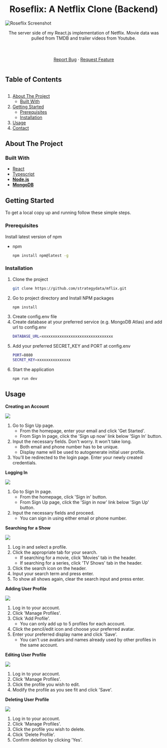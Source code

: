 <p align="center">
  <h1 align="center">Roseflix: A Netflix Clone (Backend)</h1>
  <img src="./readme/Main.png" alt="Roseflix Screenshot">
  <p align="center">
    The server side of my React.js implementation of Netflix. Movie data was pulled from TMDB and trailer videos from Youtube.
    <br /><br />
    <br /><br />
    <a href="https://github.com/strategydata/mflix/issues">Report Bug</a>
    ·
    <a href="https://github.com/strategydata/mflix/issues">Request Feature</a>
  </p>
</p>

<h2 style="display: inline-block">Table of Contents</h2>
<ol>
  <li>
    <a href="#about-the-project">About The Project</a>
    <ul>
      <li><a href="#built-with">Built With</a></li>
    </ul>
  </li>
  <li>
    <a href="#getting-started">Getting Started</a>
    <ul>
      <li><a href="#prerequisites">Prerequisites</a></li>
      <li><a href="#installation">Installation</a></li>
    </ul>
  </li>
  <li><a href="#usage">Usage</a></li>
  <li><a href="#contact">Contact</a></li>
</ol>

## About The Project

### Built With

- [React](https://reactjs.org/)
- [Typescript](https://www.typescriptlang.org/)
- **[Node.js](https://nodejs.org/en/)**
- **[MongoDB](https://www.mongodb.com/)**

## Getting Started

To get a local copy up and running follow these simple steps.

### Prerequisites

Install latest version of npm

- npm
  ```sh
  npm install npm@latest -g
  ```

### Installation

1. Clone the project
   ```sh
   git clone https://github.com/strategydata/mflix.git
   ```
2. Go to project directory and Install NPM packages
   ```sh
   npm install
   ```
3. Create config.env file
4. Create database at your preferred service (e.g. MongoDB Atlas) and add url to config.env
   ```sh
   DATABASE_URL=xxxxxxxxxxxxxxxxxxxxxxxxxxxxxxxx
   ```
5. Add your preferred SECRET_KEY and PORT at config.env
   ```sh
   PORT=8080
   SECRET_KEY=xxxxxxxxxxxxxxx
   ```
6. Start the application
   ```sh
   npm run dev
   ```

## Usage

**Creating an Account**

![](./readme/Sign_Up.png)

1. Go to Sign Up page.
   - From the homepage, enter your email and click 'Get Started'.
   - From Sign In page, click the 'Sign up now' link below 'Sign In' button.
2. Input the necessary fields. Don't worry. It won't take long.
   - Both email and phone number has to be unique.
   - Display name will be used to autogenerate initial user profile.
3. You'll be redirected to the login page. Enter your newly created credentials.

**Logging In**

![](./readme/Sign_In.png)

1. Go to Sign In page.
   - From the homepage, click 'Sign in' button.
   - From Sign Up page, click the 'Sign in now' link below 'Sign Up' button.
2. Input the necessary fields and proceed.
   - You can sign in using either email or phone number.

**Searching for a Show**

![](./readme/Search.png)

1. Log in and select a profile.
2. Click the appropriate tab for your search.
   - If searching for a movie, click 'Movies' tab in the header.
   - If searching for a series, click 'TV Shows' tab in the header.
3. Click the search icon on the header.
4. Input your search term and press enter.
5. To show all shows again, clear the search input and press enter.

**Adding User Profile**

![](./readme/Add_Profile.png)

1. Log in to your account.
2. Click 'Manage Profiles'.
3. Click 'Add Profile'.
   - You can only add up to 5 profiles for each account.
4. Click the pencil/edit icon and choose your preferred avatar.
5. Enter your preferred display name and click 'Save'.
   - You can't use avatars and names already used by other profiles in the same account.

**Editing User Profile**

![](./readme/Edit_Profile.png)

1. Log in to your account.
2. Click 'Manage Profiles'.
3. Click the profile you wish to edit.
4. Modify the profile as you see fit and click 'Save'.

**Deleting User Profile**

![](./readme/Delete_Profile.png)

1. Log in to your account.
2. Click 'Manage Profiles'.
3. Click the profile you wish to delete.
4. Click 'Delete Profile'.
5. Confirm deletion by clicking 'Yes'.

